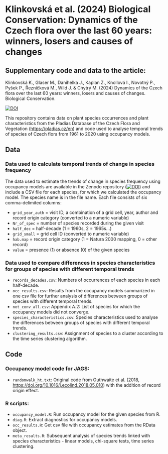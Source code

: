 # Klinkovská et al. (2024) Biological Conservation: Dynamics of the Czech flora over the last 60 years: winners, losers and causes of changes

## Supplementary code and data to the article: 

Klinkovská K., Glaser M., Danihelka J., Kaplan Z., Knollová I., Novotný P., Pyšek P., Řezníčková M., Wild J. & Chytrý M. (2024) Dynamics of the Czech flora over the last 60 years: winners, losers and causes of changes. Biological Conservation.

[![DOI](https://zenodo.org/badge/DOI/10.5281/zenodo.10625478.svg)](https://doi.org/10.5281/zenodo.10625478)

This repository contains data on plant species occurrences and plant characteristics from the Pladias Database of the Czech Flora and Vegetation (https://pladias.cz/en) and code used to analyse temporal trends of species of Czech flora from 1961 to 2020 using occupancy models. 

## Data
### Data used to calculate temporal trends of change in species frequency
The data used to estimate the trends of change in species frequency using occupancy models are available in the Zenodo repository ([![DOI](https://zenodo.org/badge/DOI/10.5281/zenodo.10625478.svg)](https://doi.org/10.5281/zenodo.10625478)) and include a CSV file for each species, for which we calculated the occupancy model. The species name is in the file name. Each file consists of six comma-delimited columns: 
* `grid_year_auth` = visit ID, a combination of a grid cell, year, author and record origin category (converted to a numeric variable)
* `Nr_of_spec` = number of species recorded during the given visit 
* `half_dec` = half-decade (1 = 1960s, 2 = 1965s...)
* `grid_small` = grid cell ID (converted to numeric variable)
* `hab.map` = record origin category (1 = Natura 2000 mapping, 0 = other record)
* `value` = presence (1) or absence (0) of the given species

### Data used to compare differences in species characteristics for groups of species with different temporal trends
* `records_decades.csv`: Numbers of occurrences of each species in each half-decade.
* `occ_results.csv`: Results from the occupancy models summarized in one csv file for further analysis of differences between groups of species with different temporal trends.
* `not_conv_all.csv`: Appendix A.2: List of species for which the occupancy models did not converge.
* `species_characteristics.csv`: Species characteristics used to analyse the differences between groups of species with different temporal trends.
* `clustering_results.csv`: Assignment of species to a cluster according to the time series clustering algorithm.

## Code
### Occupancy model code for JAGS:
* `randomwalk_ht.txt`: Original code from Outhwaite et al. (2018, https://doi.org/10.1016/j.ecolind.2018.05.010) with the addition of record origin effect.

### R scripts:

* `occupancy_model.R`: Run occupancy model for the given species from R.
* `diag.R`: Extract diagnostics for occupancy models.
* `occ_results.R`: Get csv file with occupancy estimates from the RData object.
* `meta_results.R`: Subsequent analysis of species trends linked with species characteristics - linear models, chi-square tests, time series clustering.
